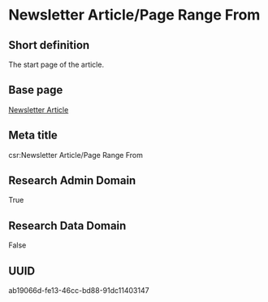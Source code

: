# Newsletter Article/Page Range From
## Short definition
The start page of the article.
## Base page
[Newsletter Article](../../Objects/Newsletter%20Article.md)
## Meta title
csr:Newsletter Article/Page Range From
## Research Admin Domain
True
## Research Data Domain
False
## UUID
ab19066d-fe13-46cc-bd88-91dc11403147
